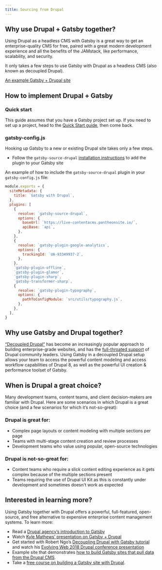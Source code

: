 ```yaml
---
title: Sourcing from Drupal
---
```


## Why use Drupal + Gatsby together?

Using Drupal as a headless CMS with Gatsby is a great way to get an enterprise-quality CMS for free, paired with a great modern development experience and all the benefits of the JAMstack, like performance, scalability, and security.

It only takes a few steps to use Gatsby with Drupal as a headless CMS (also known as decoupled Drupal).

[An example Gatsby + Drupal site](https://github.com/gatsbyjs/gatsby/tree/master/examples/using-drupal)

## How to implement Drupal + Gatsby

### Quick start

This guide assumes that you have a Gatsby project set up. If you need to set up a project, head to the [Quick Start guide](/docs), then come back.

### gatsby-config.js

Hooking up Gatsby to a new or existing Drupal site takes only a few steps.

- Follow the `gatsby-source-drupal` [installation instructions](/packages/gatsby-source-drupal/?=drupal) to add the plugin to your Gatsby site

An example of how to include the `gatsby-source-drupal` plugin in your `gatsby-config.js` file:

```javascript:title=gatsby-config.js
module.exports = {
  siteMetadata: {
    title: `Gatsby with Drupal`,
  },
  plugins: [
    {
      resolve: `gatsby-source-drupal`,
      options: {
        baseUrl: `https://live-contentacms.pantheonsite.io/`,
        apiBase: `api`,
      },
    },
    {
      resolve: `gatsby-plugin-google-analytics`,
      options: {
        trackingId: `UA-93349937-2`,
      },
    },
    `gatsby-plugin-offline`,
    `gatsby-plugin-glamor`,
    `gatsby-plugin-sharp`,
    `gatsby-transformer-sharp`,
    {
      resolve: `gatsby-plugin-typography`,
      options: {
        pathToConfigModule: `src/utils/typography.js`,
      },
    },
  ],
}
```

## Why use Gatsby and Drupal together?

[“Decoupled Drupal”](https://www.acquia.com/drupal/decoupled-drupal) has become an increasingly popular approach to building enterprise-grade websites, and has the [full-throated support](https://dri.es/how-to-decouple-drupal-in-2018) of Drupal community leaders. Using Gatsby in a decoupled Drupal setup allows your team to access the powerful content modeling and access workflow capabilities of Drupal 8, as well as the powerful UI creation & performance toolset of Gatsby.

## When is Drupal a great choice?

Many development teams, content teams, and client decision-makers are familiar with Drupal. Here are some scenarios in which Drupal is a great choice (and a few scenarios for which it’s not-so-great):

### Drupal is great for:

- Complex page layouts or content modeling with multiple sections per page
- Teams with multi-stage content creation and review processes
- Development teams who value using popular, open-source technologies

### Drupal is not-so-great for:

- Content teams who require a slick content editing experience as it gets complex because of the multiple sections present
- Teams requiring the use of Drupal UI Kit as this is constantly under development and sometimes doesn't work as expected

## Interested in learning more?

Using Gatsby together with Drupal offers a powerful, full-featured, open-source, and free alternative to expensive enterprise content management systems. To learn more:

- Read a [Drupal agency’s introduction to Gatsby](https://www.mediacurrent.com/what-is-gatsby.js/)
- Watch [Kyle Mathews’ presentation on Gatsby + Drupal](https://2017.badcamp.net/session/coding-development/beginner/headless-drupal-building-blazing-fast-websites-reactgatsbyjs)
- Get started with Robert Ngo’s [Decoupling Drupal with Gatsby tutorial](https://evolvingweb.ca/blog/decoupling-drupal-gatsby) and watch his [Evolving Web 2018 Drupal conference presentation](https://www.youtube.com/watch?v=s5kUJRGDz6I)
- Example site that demonstrates [how to build Gatsby sites that pull data from the Drupal CMS](https://github.com/gatsbyjs/gatsby/tree/master/examples/using-drupal).
- Take a [free course on building a Gatsby site with Drupal](https://gatsbyguides.com/).
